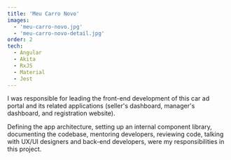 ```yaml
---
title: 'Meu Carro Novo'
images:
  - 'meu-carro-novo.jpg'
  - 'meu-carro-novo-detail.jpg'
order: 2
tech:
  - Angular
  - Akita
  - RxJS
  - Material
  - Jest
---
```


I was responsible for leading the front-end development of this car ad portal and its related applications (seller's dashboard, manager's dashboard, and registration website).

Defining the app architecture, setting up an internal component library, documenting the codebase, mentoring developers, reviewing code, talking with UX/UI designers and back-end developers, were my responsibilities in this project.
